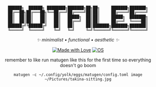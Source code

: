 <div align="center">

```
██████╗  ██████╗ ████████╗███████╗██╗██╗     ███████╗███████╗
██╔══██╗██╔═══██╗╚══██╔══╝██╔════╝██║██║     ██╔════╝██╔════╝
██║  ██║██║   ██║   ██║   █████╗  ██║██║     █████╗  ███████╗
██║  ██║██║   ██║   ██║   ██╔══╝  ██║██║     ██╔══╝  ╚════██║
██████╔╝╚██████╔╝   ██║   ██║     ██║███████╗███████╗███████║
╚═════╝  ╚═════╝    ╚═╝   ╚═╝     ╚═╝╚══════╝╚══════╝╚══════╝
```

*✨ minimalist • functional • aesthetic ✨*

[![Made with Love](https://img.shields.io/badge/Made%20with-❤️-red.svg)](#)
[![OS](https://img.shields.io/badge/OS-Linux%20%7C%20macOS-blue.svg)](#)

remember to like run matugen like this for the first time so everything doesn't go boom
```
matugen -c ~/.config/yolk/eggs/matugen/config.toml image ~/Pictures/takina-sitting.jpg
```

</div>
